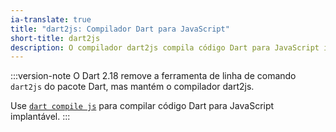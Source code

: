 ```yaml
---
ia-translate: true
title: "dart2js: Compilador Dart para JavaScript"
short-title: dart2js
description: O compilador dart2js compila código Dart para JavaScript implantável.
---
```


:::version-note
O Dart 2.18 remove a ferramenta de linha de comando `dart2js` do pacote
Dart, mas mantém o compilador dart2js.

Use [`dart compile js`](/tools/dart-compile#js) para compilar código Dart
para JavaScript implantável.
:::
